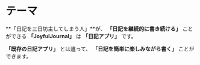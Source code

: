 # テーマ
**「日記を三日坊主してしまう人」**が、
**「日記を継続的に書き続ける」** ことができる
**「JoyfulJournal」** は
**「日記アプリ」** です。

**「既存の日記アプリ」** とは違って、
**「日記を簡単に楽しみながら書く」** ことができます。
